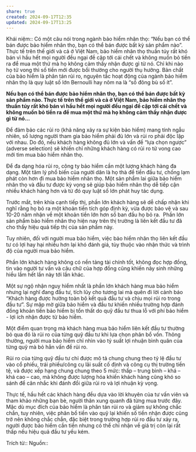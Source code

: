 ```yaml
---
share: true
created: 2024-09-17T12:35
updated: 2024-09-17T13:25
---
```

Khái niệm:: 
Có một câu nói trong ngành bảo hiểm nhân thọ: “Nếu bạn có thể bán được bảo hiểm nhân thọ, bạn có thể bán được bất kỳ sản phẩm nào”. Thực tế trên thế giới và cả ở Việt Nam, bảo hiểm nhân thọ thuần túy rất khó bán vì hầu hết mọi người đều ngại đề cập tới cái chết và không muốn bỏ tiền ra để mua một thứ mà họ không cảm thấy nhận được gì từ nó. Chỉ khi nào họ tử vong thì số tiền mới được bồi thường cho người thụ hưởng. Bản chất của bảo hiểm là phân tán rủi ro, nguyên tắc hoạt động của ngành bảo hiểm nhân thọ là quy luật số lớn Bernoulli hay nôm na là “số đông bù số ít”. 

**Nếu bạn có thể bán được bảo hiểm nhân thọ, bạn có thể bán được bất kỳ sản phẩm nào. Thực tế trên thế giới và cả ở Việt Nam, bảo hiểm nhân thọ thuần túy rất khó bán vì hầu hết mọi người đều ngại đề cập tới cái chết và không muốn bỏ tiền ra để mua một thứ mà họ không cảm thấy nhận được gì từ nó...**

Để đảm bảo các rủi ro (khả năng xảy ra sự kiện bảo hiểm) mang tính ngẫu nhiên, số lượng người tham gia bảo hiểm phải đủ lớn và rủi ro phải độc lập với nhau. Do đó, nếu khách hàng không đủ lớn và vấn đề “lựa chọn ngược” (adverse selection) sẽ khiến chỉ những khách hàng có rủi ro tử vong cao mới tìm mua bảo hiểm nhân thọ.

Để đa dạng hóa rủi ro, công ty bảo hiểm cần một lượng khách hàng đa dạng. Một tâm lý phổ biến của người dân là họ thà để tiền đầu tư, chống lạm phát còn hơn đi mua bảo hiểm nhân thọ. Một sản phẩm lai giữa bảo hiểm nhân thọ và đầu tư được kỳ vọng sẽ giúp bảo hiểm nhân thọ dễ tiếp cận nhiều khách hàng hơn và từ đó quy luật số lớn phát huy tác dụng.

Trước mắt, trên khía cạnh tiếp thị, phần lớn khách hàng sẽ dễ chấp nhận khi nghĩ rằng họ bỏ ra một khoản tiền tích góp định kỳ, vừa được bảo vệ và sau 10-20 năm nhận về một khoản tiền lớn hơn số ban đầu họ bỏ ra.  Phần lớn sản phẩm bảo hiểm nhân thọ hiện nay trên thị trường là liên kết đầu tư đã cho thấy hiệu quả tiếp thị của sản phẩm này.

Tuy nhiên, đối với người mua bảo hiểm, việc bảo hiểm nhân thọ liên kết đầu tư có lợi hay hại nhiều hơn lại khó đánh giá, tùy thuộc vào nhận thức và trình độ của người mua bảo hiểm.

Phần lớn khách hàng không có nền tảng tài chính tốt, không đọc hợp đồng, tin vào người tư vấn và câu chữ của hợp đồng cũng khiến nảy sinh những hiều lầm hết lần này tới lần khác.

Một sự ngộ nhận nguy hiểm nhất là phần lớn khách hàng mua bảo hiểm nhưng lại nghĩ đang đầu tư, tích lũy cho tương lai mà quên đi lời cảnh báo “Khách hàng được hưởng toàn bộ kết quả đầu tư và chịu mọi rủi ro trong đầu tư”. Sự mập mờ giữa bảo hiểm và đầu tư khiến nhiều trường hợp đánh đồng khoản tiền bảo hiểm bị tổn thất do quỹ đầu tư thua lỗ với phí bảo hiểm - lợi ích nhận được từ bảo hiểm.

Một điểm quan trọng mà khách hàng mua bảo hiểm liên kết đầu tư thường bỏ qua đó là rủi ro của từng quỹ đầu tư khi lựa chọn phân bổ vốn. Thông thường, người mua bảo hiểm chỉ nhìn vào tỷ suất lợi nhuận bình quân của từng quỹ mà bỏ hẳn vấn đề rủi ro.

Rủi ro của từng quỹ đầu tư chỉ được mô tả chung chung theo tỷ lệ đầu tư vào cổ phiếu, trái phiếu/công cụ lãi suất cố định và công cụ thị trường tiền tệ, và được xếp hạng chung chung theo 5 mức: thấp – trung bình – khá – khá cao – cao, mà không được lượng hóa khiến khách hàng cũng khó so sánh để cân nhắc khi đánh đổi giữa rủi ro và lợi nhuận kỳ vọng.

Thực tế, hầu hết các khách hàng đều dựa vào lời khuyên của tư vấn viên và tham khảo những bạn bè, người thân xung quanh đã từng mua trước đây. Mặc dù mục đích của bảo hiểm là phân tán rủi ro và giảm sự không chắc chắn, tuy nhiên, việc phân bổ tiền vào quỹ lại khiến số tiền nhận được cũng trở nên không chắc chắn, đặc biệt trong trường hợp rủi ro đầu tư xảy ra, người được bảo hiểm cần tiền nhưng có thể chỉ nhận về giá trị còn lại rất thấp nếu hiệu quả đầu tư yếu kém.

Trích từ:: 
Nguồn:: 